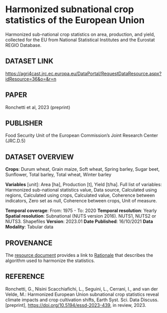 # Harmonized subnational crop statistics of the European Union
Harmonized sub-national crop statistics on area, production, and yield, collected for the EU from National Statistical Institutes and the Eurostat REGIO Database.

## DATASET LINK
https://agri4cast.jrc.ec.europa.eu/DataPortal/RequestDataResource.aspx?idResource=36&o=&r=n

## PAPER
Ronchetti et al, 2023 (preprint)

## PUBLISHER
Food Security Unit of the European Commission’s Joint Research Center (JRC.D.5)

## DATASET OVERVIEW
**Crops**: Durum wheat, Grain maize, Soft wheat, Spring barley, Sugar beet, Sunflower, Total barley, Total wheat, Winter barley

**Variables** [unit]: Area [ha], Production [t], Yield [t/ha].
Full list of variables: Harmonized sub-national statistics value, Data source, Calculated using regions, Calculated using crops, Calculated value, Coherence between indicators, Zero set as null, Coherence between crops, Unit of measure.

**Temporal coverage**: From: 1975 - To: 2020
**Temporal resolution**: Yearly
**Spatial resolution**: Subnational (NUTS version 2016). NUTS1, NUTS2 or NUTS3. Shapefiles
**Version**: 2023.01
**Date Published**: 16/10/2021
**Data Modality**: Tabular data

## PROVENANCE
The [resource document](https://agri4cast.jrc.ec.europa.eu/DataPortal/Resource_Files/PDF_Documents/36.pdf) provides a link to [Rationale](https://agri4cast.jrc.ec.europa.eu/DataPortal/Resource_Files/SupportFiles/36/Rationale.zip) that describes the algorithm used to harmonize the statistics.

## REFERENCE
Ronchetti, G., Nisini Scacchiafichi, L., Seguini, L., Cerrani, I., and van der Velde, M.: Harmonized European Union subnational crop statistics reveal climate impacts and crop cultivation shifts, Earth Syst. Sci. Data Discuss. [preprint], https://doi.org/10.5194/essd-2023-439, in review, 2023.